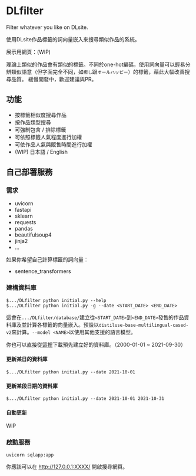 # DLfilter
Filter whatever you like on DLsite.

使用DLsite作品標籤的詞向量嵌入來搜尋類似作品的系統。

展示用網頁：(WIP)

理論上類似的作品會有類似的標籤。不同於one-hot編碼，使用詞向量可以輕易分辨類似語意（但字面完全不同，如`癒し`跟`オールハッピー`）的標籤，藉此大幅改善搜尋品質。
緩慢開發中，歡迎建議與PR。

## 功能
* 按標籤相似度搜尋作品
* 按作品類型搜尋
* 可強制包含 / 排除標籤
* 可依照標籤人氣程度進行加權
* 可依作品人氣與販售時間進行加權
* (WIP) 日本語 / English

## 自己部署服務
### 需求
* uvicorn
* fastapi
* sklearn
* requests
* pandas
* beautifulsoup4
* jinja2
* ...

如果你希望自己計算標籤的詞向量：
* sentence_transformers

### 建構資料庫
```
$.../DLfilter python initial.py --help
$.../DLfilter python initial.py -g --date <START_DATE> <END_DATE> 
```
這會在`.../DLfilter/database/`建立從`<START_DATE>`到`<END_DATE>`發售的作品資料庫及並計算各標籤的向量嵌入。預設以`distiluse-base-multilingual-cased-v2`來計算。`--model <NAME>`以使用其他支援的語言模型。


你也可以直接從[這裡](https://drive.google.com/file/d/12hbh-XMiUXKKYsVh38k-8YI8AMm0S0GP/view?usp=sharing)下載預先建立好的資料庫。（2000-01-01 ~ 2021-09-30）

#### 更新某日的資料庫
```
$.../DLfilter python initial.py --date 2021-10-01
```
#### 更新某段日期的資料庫
```
$.../DLfilter python initial.py --date 2021-10-01 2021-10-31
```
#### 自動更新
WIP

### 啟動服務
```
uvicorn sqlapp:app
```
你應該可以在 http://127.0.0.1:XXXX/ 開啟搜尋網頁。
